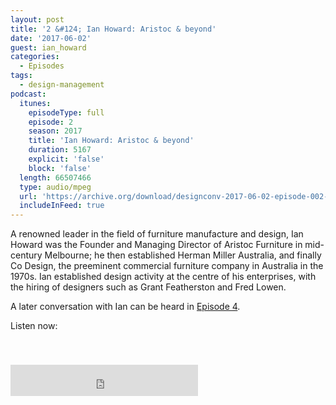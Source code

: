 ```yaml
---
layout: post
title: '2 &#124; Ian Howard: Aristoc & beyond'
date: '2017-06-02'
guest: ian_howard
categories:
  - Episodes
tags:
  - design-management
podcast:
  itunes:
    episodeType: full
    episode: 2
    season: 2017
    title: 'Ian Howard: Aristoc & beyond'
    duration: 5167
    explicit: 'false'
    block: 'false'
  length: 66507466
  type: audio/mpeg
  url: 'https://archive.org/download/designconv-2017-06-02-episode-002-ian-howard/2017-06-02-episode-002-ian-howard.mp3'
  includeInFeed: true
---
```


A renowned leader in the field of furniture manufacture and design, Ian Howard
was the Founder and Managing Director of Aristoc Furniture in mid-century
Melbourne; he then established Herman Miller Australia, and finally Co Design,
the preeminent commercial furniture company in Australia in the 1970s. Ian
established design activity at the centre of his enterprises, with the hiring of
designers such as Grant Featherston and Fred Lowen.

A later conversation with Ian can be heard in [Episode
4](/episodes/2017/episode-004-ian-howard/).

Listen now:
<div class="responsive-embed" style="padding-top: 8%;">
  <!--suppress HtmlUnknownAttribute, HtmlDeprecatedAttribute -->
  <iframe src="https://archive.org/embed/designconv-2017-06-02-episode-002-ian-howard" class="responsive-embed-item" height="50" frameborder="0" webkitallowfullscreen="true" mozallowfullscreen="true" allowfullscreen></iframe>
</div>
